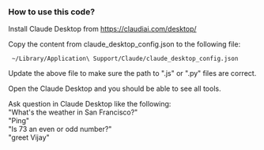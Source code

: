 ### How to use this code?

Install Claude Desktop from https://claudiai.com/desktop/ 

Copy the content from claude_desktop_config.json to the following file:
```
 ~/Library/Application\ Support/Claude/claude_desktop_config.json
```
 Update the above file to make sure the path to ".js" or ".py" files are correct.

Open the Claude Desktop and you should be able to see all tools. 

Ask question in Claude Desktop like the following:  
"What's the weather in San Francisco?"  
"Ping"  
"Is 73 an even or odd number?"  
"greet Vijay"